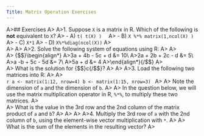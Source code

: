 ```yaml
---
Title: Matrix Operation Exercises
---
```



A>## Exercises
A>
A>1. Suppose `X` is a matrix in R. Which of the following is **not** equivalent to `X`?
A>  - A) `t( t(X) )  `
A>  - B) `X %*% matrix(1,ncol(X) ) `
A>  - C) `X*1`
A>  - D) `X%*%diag(ncol(X))`
A>  
A>
A>
A>2. Solve the following system of equations using R:
A>
A>    
A>    {$$}\begin{align*}
A>3a + 4b - 5c + d &= 10\\
A>2a + 2b + 2c - d &= 5\\
A>a -b + 5c - 5d &= 7\\
A>5a + d &= 4
A>\end{align*}{/$$}
A>    
A>    What is the solution for {$$}c{/$$}?
A>
A>
A>3. Load the following two matrices into R:
A>
A>    
    ```r
    a <- matrix(1:12, nrow=4)
    b <- matrix(1:15, nrow=3)
    ```
A>
A>    Note the dimension of `a` and the dimension of `b`.
A>
A>    In the question below, we will use the matrix multiplication operator in R, `%*%`, to multiply these two matrices.
A>    
A>    What is the value in the 3rd row and the 2nd column of the matrix product of `a` and `b`?
A>
A>
A>
A>4. Multiply the 3rd row of `a` with the 2nd column of `b`, using the element-wise vector multiplication with `*`.
A>
A>    What is the sum of the elements in the resulting vector?
A>
